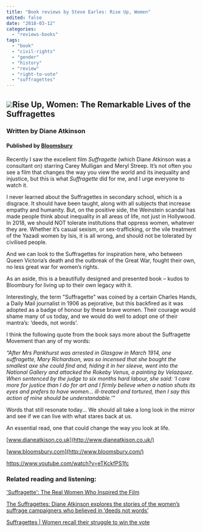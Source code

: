 ```yaml
---
title: "Book reviews by Steve Earles: Rise Up, Women"
edited: false
date: "2018-03-12"
categories:
  - "reviews-books"
tags:
  - "book"
  - "civil-rights"
  - "gender"
  - "history"
  - "review"
  - "right-to-vote"
  - "suffragettes"
---
```


## ![](https://hellbound.ca/wp-content/uploads/2018/03/Rise-Up-Women-The-Remarkable-Lives-of-the-Suffragettes.jpg)Rise Up, Women: The Remarkable Lives of the Suffragettes

### Written by Diane Atkinson

#### Published by [Bloomsbury](https://www.bloomsbury.com/us/)

Recently I saw the excellent film _Suffragette_ (which Diane Atkinson was a consultant on) starring Carey Mulligan and Meryl Streep. It’s not often you see a film that changes the way you view the world and its inequality and injustice, but this is what _Suffragette_ did for me, and I urge everyone to watch it.

I never learned about the Suffragettes in secondary school, which is a disgrace. It should have been taught, along with all subjects that increase empathy and humanity. But, on the positive side, the Weinstein scandal has made people think about inequality in all areas of life, not just in Hollywood. In 2018, we should NOT tolerate institutions that oppress women, whatever they are. Whether it’s casual sexism, or sex-trafficking, or the vile treatment of the Yazadi women by Isis, it is all wrong, and should not be tolerated by civilised people.

And we can look to the Suffragettes for inspiration here, who between Queen Victoria’s death and the outbreak of the Great War, fought their own, no less great war for women’s rights.

As an aside, this is a beautifully designed and presented book – kudos to Bloombury for living up to their own legacy with it.

Interestingly, the term "Suffragette" was coined by a certain Charles Hands, a Daily Mail journalist in 1906 as pejorative, but this backfired as it was adopted as a badge of honour by these brave women. Their courage would shame many of us today, and we would do well to adopt one of their mantra’s: ‘deeds, not words’.

I think the following quote from the book says more about the Suffragette Movement than any of my words:

_“After Mrs Pankhurst was arrested in Glasgow in March 1914, one suffragette, Mary Richardson, was so incensed that she bought the smallest axe she could find and, hiding it in her sleeve, went into the National Gallery and attacked the Rokeby Venus, a painting by Velazquez. When sentenced by the judge to six months hard labour, she said: ‘I care more for justice than I do for art and I firmly believe when a nation shuts its eyes and prefers to have women… ill-treated and tortured, then I say this action of mine should be understandable.’”_

Words that still resonate today... We should all take a long look in the mirror and see if we can live with what stares back at us.

An essential read, one that could change the way you look at life.

[www.dianeatkison.co.uk](http://www.dianeatkison.co.uk/)

[www.bloomsbury.com](http://www.bloomsbury.com/)

https://www.youtube.com/watch?v=eTKckfPS1fc

### Related reading and listening:

['Suffragette': The Real Women Who Inspired the Film](https://www.biography.com/news/suffragette-movie-history)

[The Suffragettes: Diane Atkinson explores the stories of the women’s suffrage campaigners who believed in ‘deeds not words’](https://www.historyextra.com/period/20th-century/the-suffragettes/)

[Suffragettes | Women recall their struggle to win the vote](http://www.bbc.co.uk/archive/suffragettes/)
